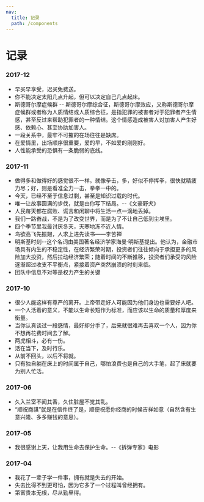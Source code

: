 ```yaml
---
nav:
  title: 记录
  path: /components
---
```


# 记录

### 2017-12

- 早买早享受，迟买免费送。
- 你不能决定太阳几点升起，但可以决定自己几点起床。
- 斯德哥尔摩症候群 -- 斯德哥尔摩综合征，斯德哥尔摩效应，又称斯德哥尔摩症候群或者称为人质情结或人质综合征，是指犯罪的被害者对于犯罪者产生情感，甚至反过来帮助犯罪者的一种情结。这个情感造成被害人对加害人产生好感、依赖心、甚至协助加害人。
- 一段关系中，最牢不可摧的在场往往是缺席。
- 在爱情里，出场顺序很重要，爱的早，不如爱的刚刚好。
- 人性能承受的恐惧有一条脆弱的底线。

### 2017-11

- 做得多和做得好的感觉很不一样。就像拳击，多，好似不停挥拳，很快就精疲力尽；好，则是看准全力一击，拳拳一中的。
- 今天，已经不至于信息过剩，甚至是知识过载的时代。
- 唯一让故事圆满的步伐，就是由你写下结局。--《文豪野犬》
- 人民每天都在腐败、谎言和闲聊中将生活一点一滴地丢掉。
- 我们一路奋战，不是为了改变世界，而是为了不让自己低到尘埃里。
- 四个季节里我最讨厌冬天，天寒地冻不近人情。
- 鸟欲高飞先振翅，人求上进先读书——李苦禅
- 明斯基时刻--这个名词由美国著名经济学家海曼·明斯基提出。他认为，金融市场具有内生的不稳定性，在经济繁荣时期，投资者们往往倾向于承担更多的风险加大投资，然后拉动经济繁荣；随着时间的不断推移，投资者们承受的风险逐渐超过收支不平衡点，紧接着资产突然崩溃的时刻来临。
- 团队中信息不对等是权力产生的关键

### 2017-10

- 很少人能这样有尊严的离开。上帝带走好人可能因为他们身边也需要好人吧。
- 一个人活着的意义，不能以生命长短作为标准，而应该以生命的质量和厚度来衡量。
- 当你认真谈过一段感情，最好却分手了，后来就很难再去喜欢一个人，因为你不想再花费时间去了解。
- 两虎相斗，必有一伤。
- 活在当下，及时行乐。
- 从前不回头，以后不将就。
- 只有独自躺在床上的时间属于自己，哪怕浪费也是自己的大手笔，起了床就要为别人忙活。

### 2017-06

- 久入兰室不闻其香，久住脏屋不觉其乱。
- “顺祝商祺”就是在信件终了是，顺便祝愿你经商的时候吉祥如意（自然含有生意兴隆、多多赚钱的意思）。

### 2017-05

- 我很感谢上天，让我用生命去保护生命。--《拆弹专家》电影

### 2017-04

- 我花了一辈子学一件事，拥有就是失去的开始。
- 失去比得不到更可怕，因为它多了一个过程叫曾经拥有。
- 第富贵本无根，尽从勤里得。
